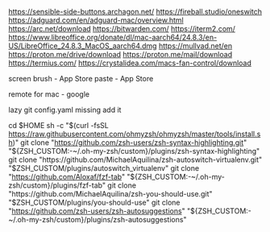 https://sensible-side-buttons.archagon.net/
https://fireball.studio/oneswitch
https://adguard.com/en/adguard-mac/overview.html
https://arc.net/download
https://bitwarden.com/
https://iterm2.com/
https://www.libreoffice.org/donate/dl/mac-aarch64/24.8.3/en-US/LibreOffice_24.8.3_MacOS_aarch64.dmg
https://mullvad.net/en
https://proton.me/drive/download
https://proton.me/mail/download
https://termius.com/
https://crystalidea.com/macs-fan-control/download

screen brush - App Store
paste - App Store

remote for mac - google

lazy git config.yaml missing add it

cd $HOME
sh -c "$(curl -fsSL https://raw.githubusercontent.com/ohmyzsh/ohmyzsh/master/tools/install.sh)"
git clone "https://github.com/zsh-users/zsh-syntax-highlighting.git" "${ZSH_CUSTOM:-~/.oh-my-zsh/custom}/plugins/zsh-syntax-highlighting"
git clone "https://github.com/MichaelAquilina/zsh-autoswitch-virtualenv.git" "$ZSH_CUSTOM/plugins/autoswitch_virtualenv"
git clone "https://github.com/Aloxaf/fzf-tab" "${ZSH_CUSTOM:-~/.oh-my-zsh/custom}/plugins/fzf-tab"
git clone "https://github.com/MichaelAquilina/zsh-you-should-use.git" "$ZSH_CUSTOM/plugins/you-should-use"
git clone "https://github.com/zsh-users/zsh-autosuggestions" "${ZSH_CUSTOM:-~/.oh-my-zsh/custom}/plugins/zsh-autosuggestions"
